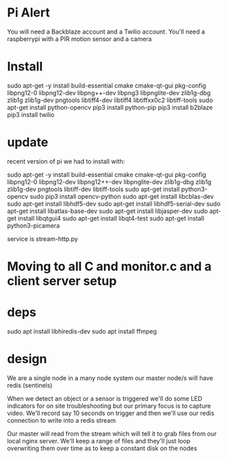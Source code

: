 # Pi Alert
 You will need a Backblaze account and a Twilio account.  You'll need a raspberrypi with a PIR motion sensor and a camera

# Install
sudo apt-get -y install build-essential cmake cmake-qt-gui pkg-config libpng12-0 libpng12-dev libpng++-dev libpng3 libpnglite-dev zlib1g-dbg zlib1g zlib1g-dev pngtools libtiff4-dev libtiff4 libtiffxx0c2 libtiff-tools
sudo apt-get install python-opencv
pip3 install python-pip
pip3 install b2blaze
pip3 install twilio

# update
recent version of pi we had to install with:

sudo apt-get -y install build-essential cmake cmake-qt-gui pkg-config libpng12-0 libpng12-dev libpng12++-dev libpnglite-dev zlib1g-dbg zlib1g zlib1g-dev pngtools libtiff-dev libtiff-tools
sudo apt-get install python3-opencv
sudo pip3 install opencv-python
sudo apt-get install libcblas-dev
sudo apt-get install libhdf5-dev
sudo apt-get install libhdf5-serial-dev
sudo apt-get install libatlas-base-dev
sudo apt-get install libjasper-dev
sudo apt-get install libqtgui4
sudo apt-get install libqt4-test
sudo apt-get install python3-picamera

service is stream-http.py


# Moving to all C and monitor.c and a client server setup

# deps
sudo apt install libhiredis-dev
sudo apt install ffmpeg

# design
We are a single node in a many node system our master node/s will have redis (sentinels)

When we detect an object or a sensor is triggered we'll do some LED indicators for 
on site troubleshooting but our primary focus is to capture video.  We'll record say
10 seconds on trigger and then we'll use our redis connection to write into a redis
stream

Our master will read from the stream which will tell it to grab files from our local 
nginx server.  We'll keep a range of files and they'll just loop overwriting them over
time as to keep a constant disk on the nodes

